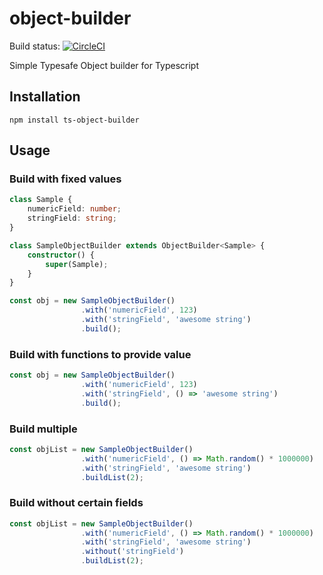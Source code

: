 # object-builder

Build status: [![CircleCI](https://circleci.com/gh/pkspks/ts-object-builder.svg?style=svg)](https://circleci.com/gh/pkspks/ts-object-builder)

Simple Typesafe Object builder for Typescript


## Installation

`npm install ts-object-builder`


## Usage

### Build with fixed values
```typescript
class Sample {
    numericField: number;
    stringField: string;
}

class SampleObjectBuilder extends ObjectBuilder<Sample> {
    constructor() {
        super(Sample);
    }
}

const obj = new SampleObjectBuilder()
                .with('numericField', 123)
                .with('stringField', 'awesome string')
                .build();
```

### Build with functions to provide value
```typescript
const obj = new SampleObjectBuilder()
                .with('numericField', 123)
                .with('stringField', () => 'awesome string')
                .build();
```

### Build multiple
```typescript
const objList = new SampleObjectBuilder()
                .with('numericField', () => Math.random() * 1000000)
                .with('stringField', 'awesome string')
                .buildList(2);
```

### Build without certain fields
```typescript
const objList = new SampleObjectBuilder()
                .with('numericField', () => Math.random() * 1000000)
                .with('stringField', 'awesome string')
                .without('stringField')
                .buildList(2);
```
